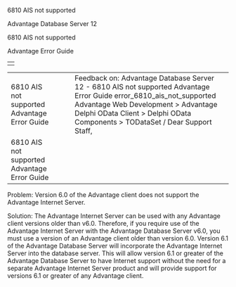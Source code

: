 6810 AIS not supported




Advantage Database Server 12  

6810 AIS not supported

Advantage Error Guide

|  |
| --- |
|  |

|  |  |  |  |  |
| --- | --- | --- | --- | --- |
| 6810 AIS not supported  Advantage Error Guide |  |  | Feedback on: Advantage Database Server 12 - 6810 AIS not supported Advantage Error Guide error\_6810\_ais\_not\_supported Advantage Web Development > Advantage Delphi OData Client > Delphi OData Components > TODataSet / Dear Support Staff, |  |
| 6810 AIS not supported  Advantage Error Guide |  |  |  |  |

Problem: Version 6.0 of the Advantage client does not support the Advantage Internet Server.

Solution: The Advantage Internet Server can be used with any Advantage client versions older than v6.0. Therefore, if you require use of the Advantage Internet Server with the Advantage Database Server v6.0, you must use a version of an Advantage client older than version 6.0. Version 6.1 of the Advantage Database Server will incorporate the Advantage Internet Server into the database server. This will allow version 6.1 or greater of the Advantage Database Server to have Internet support without the need for a separate Advantage Internet Server product and will provide support for versions 6.1 or greater of any Advantage client.